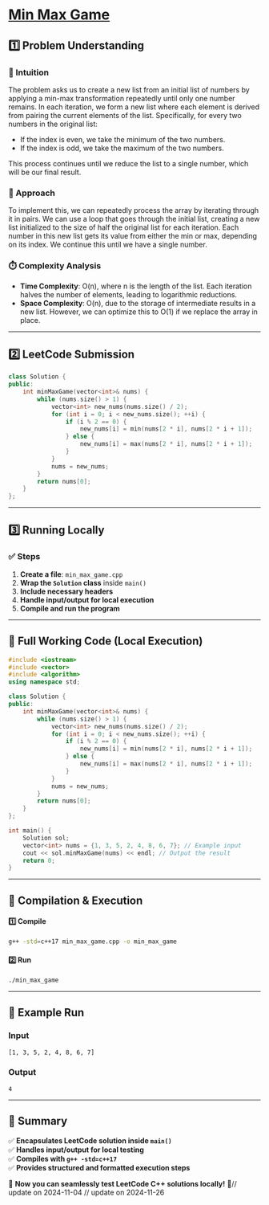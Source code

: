 # **[Min Max Game](https://leetcode.com/problems/min-max-game/description/)**  

## **1️⃣ Problem Understanding**  
### **📌 Intuition**  
The problem asks us to create a new list from an initial list of numbers by applying a min-max transformation repeatedly until only one number remains. In each iteration, we form a new list where each element is derived from pairing the current elements of the list. Specifically, for every two numbers in the original list:
- If the index is even, we take the minimum of the two numbers.
- If the index is odd, we take the maximum of the two numbers. 

This process continues until we reduce the list to a single number, which will be our final result.

### **🚀 Approach**  
To implement this, we can repeatedly process the array by iterating through it in pairs. We can use a loop that goes through the initial list, creating a new list initialized to the size of half the original list for each iteration. Each number in this new list gets its value from either the min or max, depending on its index. We continue this until we have a single number.

### **⏱️ Complexity Analysis**  
- **Time Complexity**: O(n), where n is the length of the list. Each iteration halves the number of elements, leading to logarithmic reductions.
- **Space Complexity**: O(n), due to the storage of intermediate results in a new list. However, we can optimize this to O(1) if we replace the array in place.

---  

## **2️⃣ LeetCode Submission**  
```cpp
class Solution {
public:
    int minMaxGame(vector<int>& nums) {
        while (nums.size() > 1) {
            vector<int> new_nums(nums.size() / 2);
            for (int i = 0; i < new_nums.size(); ++i) {
                if (i % 2 == 0) {
                    new_nums[i] = min(nums[2 * i], nums[2 * i + 1]);
                } else {
                    new_nums[i] = max(nums[2 * i], nums[2 * i + 1]);
                }
            }
            nums = new_nums;
        }
        return nums[0];
    }
};
```  

---  

## **3️⃣ Running Locally**  
### **✅ Steps**  
1. **Create a file**: `min_max_game.cpp`  
2. **Wrap the `Solution` class** inside `main()`  
3. **Include necessary headers**  
4. **Handle input/output for local execution**  
5. **Compile and run the program**  

---  

## **📝 Full Working Code (Local Execution)**  
```cpp
#include <iostream>
#include <vector>
#include <algorithm>
using namespace std;

class Solution {
public:
    int minMaxGame(vector<int>& nums) {
        while (nums.size() > 1) {
            vector<int> new_nums(nums.size() / 2);
            for (int i = 0; i < new_nums.size(); ++i) {
                if (i % 2 == 0) {
                    new_nums[i] = min(nums[2 * i], nums[2 * i + 1]);
                } else {
                    new_nums[i] = max(nums[2 * i], nums[2 * i + 1]);
                }
            }
            nums = new_nums;
        }
        return nums[0];
    }
};

int main() {
    Solution sol;
    vector<int> nums = {1, 3, 5, 2, 4, 8, 6, 7}; // Example input
    cout << sol.minMaxGame(nums) << endl; // Output the result
    return 0;
}
```  

---  

## **🔧 Compilation & Execution**  
#### **1️⃣ Compile**  
```bash
g++ -std=c++17 min_max_game.cpp -o min_max_game
```  

#### **2️⃣ Run**  
```bash
./min_max_game
```  

---  

## **🎯 Example Run**  
### **Input**  
```
[1, 3, 5, 2, 4, 8, 6, 7]
```  
### **Output**  
```
4
```  

---  

## **📌 Summary**  
✅ **Encapsulates LeetCode solution inside `main()`**  
✅ **Handles input/output for local testing**  
✅ **Compiles with `g++ -std=c++17`**  
✅ **Provides structured and formatted execution steps**  

🚀 **Now you can seamlessly test LeetCode C++ solutions locally!** 🚀// update on 2024-11-04
// update on 2024-11-26

